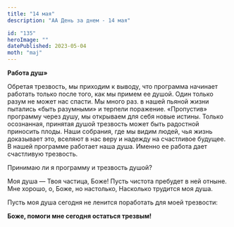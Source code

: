 ```yaml
---
title: "14 мая"
description: "АА День за днем - 14 мая"

id: "135"
heroImage: ""
datePublished: 2023-05-04
moth: "maj"
---
```


**Работа душ»**

Обретая трезвость, мы приходим к выводу, что программа начинает работать
только после того, как мы примем ее душой. Один только разум не может нас
спасти. Мы много раз. в нашей пьяной жизни пытались «быть разумными» и терпели
поражение. «Пропустив» программу через душу, мы открываем для себя новые
истины. Только осознанная, принятая душой трезвость может быть радостной
приносить плоды. Наши собрания, где мы видим людей, чья жизнь доказывает это,
вселяют в нас веру и надежду на счастливое будущее. В нашей программе работает
наша душа. Именно ее работа дает счастливую трезвость.

Принимаю ли я программу и трезвость душой?

Моя душа — Твоя частица, Боже! Пусть чистота пребудет в ней отныне. Мне
хорошо, о, Боже, но настолько, Насколько трудится моя душа.

Пусть моя душа сегодня не ленится поработать для моей трезвости:

**Боже, помоги мне сегодня остаться трезвым!**
